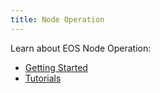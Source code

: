 ```yaml
---
title: Node Operation
---
```


Learn about EOS Node Operation:

- [Getting Started](10_getting-started/index.md)
- [Tutorials](20_tutorials/index.md)
